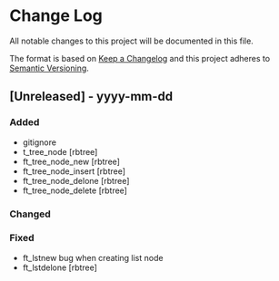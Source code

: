 
# Change Log
All notable changes to this project will be documented in this file.
 
The format is based on [Keep a Changelog](http://keepachangelog.com/)
and this project adheres to [Semantic Versioning](http://semver.org/).
 
## [Unreleased] - yyyy-mm-dd
 
### Added

 - gitignore
 - t_tree_node [rbtree]
 - ft_tree_node_new [rbtree]
 - ft_tree_node_insert [rbtree]
 - ft_tree_node_delone [rbtree]
 - ft_tree_node_delete [rbtree]

### Changed
### Fixed

 - ft_lstnew bug when creating list node
 - ft_lstdelone [rbtree]